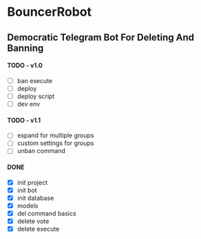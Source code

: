 # BouncerRobot
## Democratic Telegram Bot For Deleting And Banning

#### TODO - v1.0

- [ ] ban execute
- [ ] deploy
- [ ] deploy script
- [ ] dev env

#### TODO - v1.1

- [ ] expand for multiple groups
- [ ] custom settings for groups
- [ ] unban command

#### DONE

- [x] init project
- [x] init bot
- [x] init database
- [x] models
- [x] del command basics
- [x] delete vote
- [x] delete execute